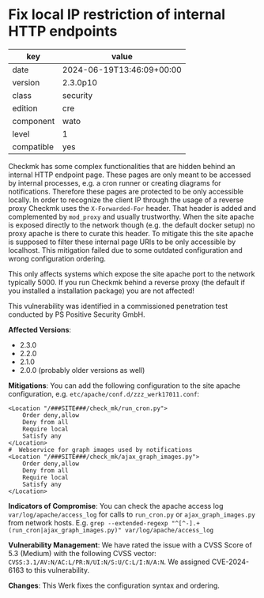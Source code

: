 [//]: # (werk v2)
# Fix local IP restriction of internal HTTP endpoints

key        | value
---------- | ---
date       | 2024-06-19T13:46:09+00:00
version    | 2.3.0p10
class      | security
edition    | cre
component  | wato
level      | 1
compatible | yes

Checkmk has some complex functionalities that are hidden behind an internal HTTP endpoint page.
These pages are only meant to be accessed by internal processes, e.g. a cron runner or creating diagrams for notifications.
Therefore these pages are protected to be only accessible locally.
In order to recognize the client IP through the usage of a reverse proxy Checkmk uses the `X-Forwarded-For` header.
That header is added and complemented by `mod_proxy` and usually trustworthy.
When the site apache is exposed directly to the network though (e.g. the default docker setup) no proxy apache is there to curate this header.
To mitigate this the site apache is supposed to filter these internal page URIs to be only accessible by localhost.
This mitigation failed due to some outdated configuration and wrong configuration ordering.

This only affects systems which expose the site apache port to the network typically 5000.
If you run Checkmk behind a reverse proxy (the default if you installed a installation package) you are not affected!

This vulnerability was identified in a commissioned penetration test conducted by PS Positive Security GmbH.

**Affected Versions**:

* 2.3.0
* 2.2.0
* 2.1.0
* 2.0.0 (probably older versions as well)

**Mitigations**:
You can add the following configuration to the site apache configuration, e.g. `etc/apache/conf.d/zzz_werk17011.conf`:

    <Location "/###SITE###/check_mk/run_cron.py">
        Order deny,allow
        Deny from all
        Require local
        Satisfy any
    </Location>
    #  Webservice for graph images used by notifications
    <Location "/###SITE###/check_mk/ajax_graph_images.py">
        Order deny,allow
        Deny from all
        Require local
        Satisfy any
    </Location>

**Indicators of Compromise**:
You can check the apache access log `var/log/apache/access_log` for calls to `run_cron.py` or `ajax_graph_images.py` from network hosts.
E.g. `grep --extended-regexp "^[^-].+(run_cron|ajax_graph_images.py)" var/log/apache/access_log`

**Vulnerability Management**:
We have rated the issue with a CVSS Score of 5.3 (Medium) with the following CVSS vector:
`CVSS:3.1/AV:N/AC:L/PR:N/UI:N/S:U/C:L/I:N/A:N`.
We assigned CVE-2024-6163 to this vulnerability.

**Changes**:
This Werk fixes the configuration syntax and ordering.


